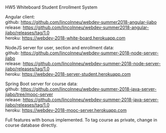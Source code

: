 HW5 Whiteboard Student Enrollment System

Angular client:  
github: https://github.com/lincolnneu/webdev-summer2018-angular-jiabo  
release: https://github.com/lincolnneu/webdev-summer2018-angular-jiabo/releases/tag/1.0  
heroku: https://webdev-2018-white-board.herokuapp.com

NodeJS server for user, section and enrollment data:  
github: https://github.com/lincolnneu/webdev-summer-2018-node-server-jiabo  
release: https://github.com/lincolnneu/webdev-summer-2018-node-server-jiabo/releases/tag/1.0  
heroku: https://webdev-2018-server-student.herokuapp.com

Spring Boot server for course data:  
github: https://github.com/lincolnneu/webdev-summer-2018-java-server-jiabo/tree/mooc-server  
release: https://github.com/lincolnneu/webdev-summer-2018-java-server-jiabo/releases/tag/1.0  
heroku: https://webdev-2018-mooc-server.herokuapp.com

Full features with bonus implemented.
To tag course as private, change in course database directly.

